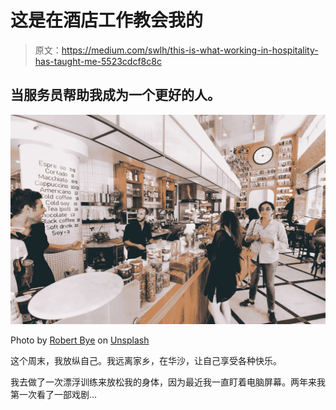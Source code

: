 # 这是在酒店工作教会我的

> 原文：<https://medium.com/swlh/this-is-what-working-in-hospitality-has-taught-me-5523cdcf8c8c>

## 当服务员帮助我成为一个更好的人。

![](img/a49bc156e7e678f5342238240e9a8973.png)

Photo by [Robert Bye](https://unsplash.com/@robertbye?utm_source=unsplash&utm_medium=referral&utm_content=creditCopyText) on [Unsplash](https://unsplash.com/search/photos/barista?utm_source=unsplash&utm_medium=referral&utm_content=creditCopyText)

这个周末，我放纵自己。我远离家乡，在华沙，让自己享受各种快乐。

我去做了一次漂浮训练来放松我的身体，因为最近我一直盯着电脑屏幕。两年来我第一次看了一部戏剧…